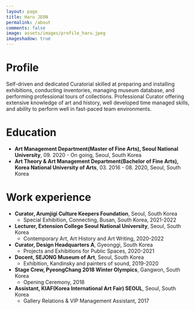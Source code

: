 ```yaml
---
layout: page
title: Haru JEON
permalink: /about
comments: false
image: assets/images/profile_haru.jpeg
imageshadow: true
---
```


# Profile
Self-driven and dedicated Curatorial skilled at preparing and installing exhibitions, conducting inventories, managing museum database, and performing professional tours of collections. Professional Curator offering extensive knowledge of art and history, well developed time managed skills, and ability to perform well in fast-paced team environments.
  
# Education
- <b>Art Management Department(Master of Fine Arts), Seoul National University</b>, 09. 2020 - On going, Seoul, South Korea
- <b>Art Theory & Art Management Department(Bachelor of Fine Arts), Korea National University of Arts</b>, 03. 2016 - 08. 2020, Seoul, South Korea
  
# Work experience 
- <b>Curator, Arumjigi Culture Keepers Foundation</b>, Seoul, South Korea
  - Special Exhibition, Connecting, Busan, South Korea, 2021-2022
- <b>Lecturer, Extension College Seoul National University</b>, Seoul, South Korea
  - Contemporary Art, Art History and Art Writing, 2020-2022
- <b>Curator, Design Headquarters A</b>, Gyeonggi, South Korea
  - Projects and Exhibitions for Public Spaces, 2020-2021
- <b>Docent, SEJONG Museum of Art</b>, Seoul, South Korea 
  - Exhibition, Kandinsky and painters of sound, 2019-2020
- <b>Stage Crew, PyeongChang 2018 Winter Olympics</b>, Gangwon, South Korea
  - Opening Ceremony, 2018
- <b>Assistant, KIAF(Korea International Art Fair) SEOUL</b>, Seoul, South Korea
  - Gallery Relations & VIP Management Assistant, 2017

